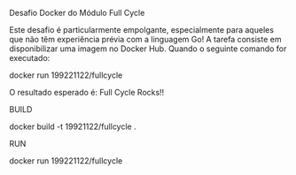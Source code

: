 Desafio Docker do Módulo Full Cycle

Este desafio é particularmente empolgante, especialmente para aqueles que não têm experiência prévia com a linguagem Go! A tarefa consiste em disponibilizar uma imagem no Docker Hub. Quando o seguinte comando for executado:

 docker run 199221122/fullcycle

O resultado esperado é: Full Cycle Rocks!!

BUILD

 docker build -t 19921122/fullcycle .

RUN

  docker run 199221122/fullcycle